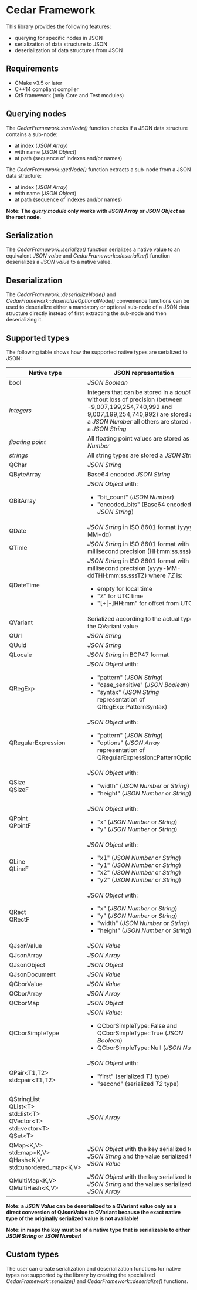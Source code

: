 # Cedar Framework

This library provides the following features:

* querying for specific nodes in JSON
* serialization of data structure to JSON
* deserialization of data structures from JSON

## Requirements

* CMake v3.5 or later
* C++14 compliant compiler
* Qt5 framework (only Core and Test modules)

## Querying nodes

The *CedarFramework::hasNode()* function checks if a JSON data structure contains a sub-node:

* at index (*JSON Array*)
* with name (*JSON Object*)
* at path (sequence of indexes and/or names)

The *CedarFramework::getNode()* function extracts a sub-node from a JSON data structure:

* at index (*JSON Array*)
* with name (*JSON Object*)
* at path (sequence of indexes and/or names)

**Note: The *query module* only works with *JSON Array* or *JSON Object* as the root node.**

## Serialization

The *CedarFramework::serialize()* function serializes a native value to an equivalent *JSON value* and *CedarFramework::deserialize()* function deserializes a *JSON value* to a native value.

## Deserialization

The *CedarFramework::deserializeNode()* and *CedarFramework::deserializeOptionalNode()* convenience functions can be used to deserialize either a mandatory or optional sub-node of a JSON data structure directly instead of first extracting the sub-node and then deserializing it.

## Supported types

The following table shows how the supported native types are serialized to JSON:

| Native type               | JSON representation
| ------------------------- | -------------------
| bool                      | *JSON Boolean*
| *integers*                | Integers that can be stored in a *double* without loss of precision (between -9,007,199,254,740,992 and 9,007,199,254,740,992) are stored as a *JSON Number* all others are stored as a *JSON String*
| *floating point*          | All floating point values are stored as a *Number*
| *strings*                 | All string types are stored a *JSON String*
| QChar                     | *JSON String*
| QByteArray                | Base64 encoded *JSON String*
| QBitArray                 | *JSON Object* with:<br><ul><li>"bit_count" (*JSON Number*)</li><li>"encoded_bits" (Base64 encoded *JSON String*)</li></ul>
| QDate                     | *JSON String* in ISO 8601 format (yyyy-MM-dd)
| QTime                     | *JSON String* in ISO 8601 format with millisecond precision (HH:mm:ss.sss)
| QDateTime                 | *JSON String* in ISO 8601 format with millisecond precision (yyyy-MM-ddTHH:mm:ss.sssTZ) where *TZ* is:<br><ul><li>empty for local time</li><li>"Z" for UTC time</li><li>"[+\|-]HH:mm" for offset from UTC</li></ul>
| QVariant                  | Serialized according to the actual type in the QVariant value
| QUrl                      | *JSON String*
| QUuid                     | *JSON String*
| QLocale                   | *JSON String* in BCP47 format
| QRegExp                   | *JSON Object* with:<br><ul><li>"pattern" (*JSON String*)</li><li>"case_sensitive" (*JSON Boolean*)</li><li>"syntax" (*JSON String* representation of QRegExp::PatternSyntax)</li></ul>
| QRegularExpression        | *JSON Object* with:<br><ul><li>"pattern" (*JSON String*)</li><li>"options" (*JSON Array* representation of QRegularExpression::PatternOptions)</li></ul>
| QSize<br>QSizeF           | *JSON Object* with:<br><ul><li>"width" (*JSON Number* or *String*)</li><li>"height" (*JSON Number* or *String*)</li></ul>
| QPoint<br>QPointF         | *JSON Object* with:<br><ul><li>"x" (*JSON Number* or *String*)</li><li>"y" (*JSON Number* or *String*)</li></ul>
| QLine<br>QLineF           | *JSON Object* with:<br><ul><li>"x1" (*JSON Number* or *String*)</li><li>"y1" (*JSON Number* or *String*)</li><li>"x2" (*JSON Number* or *String*)</li><li>"y2" (*JSON Number* or *String*)</li></ul>
| QRect<br>QRectF           | *JSON Object* with:<br><ul><li>"x" (*JSON Number* or *String*)</li><li>"y" (*JSON Number* or *String*)</li><li>"width" (*JSON Number* or *String*)</li><li>"height" (*JSON Number* or *String*)</li></ul>
| QJsonValue                | *JSON Value*
| QJsonArray                | *JSON Array*
| QJsonObject               | *JSON Object*
| QJsonDocument             | *JSON Value*
| QCborValue                | *JSON Value*
| QCborArray                | *JSON Array*
| QCborMap                  | *JSON Object*
| QCborSimpleType           | *JSON Value*:<br><ul><li>QCborSimpleType::False and QCborSimpleType::True (*JSON Boolean*)</li><li>QCborSimpleType::Null (*JSON Null*)</li></ul>
| QPair<T1,T2><br>std::pair<T1,T2> | *JSON Object* with:<br><ul><li>"first" (serialized *T1* type)</li><li>"second" (serialized *T2* type)</li></ul>
| QStringList<br>QList\<T><br>std::list\<T><br>QVector\<T><br>std::vector\<T><br>QSet\<T> | *JSON Array*
| QMap<K,V><br>std::map<K,V><br>QHash<K,V><br>std::unordered_map<K,V> | *JSON Object* with the key serialized to *JSON String* and the value serialized to *JSON Value*
| QMultiMap<K,V><br>QMultiHash<K,V> | *JSON Object* with the key serialized to *JSON String* and the values serialized to *JSON Array*

**Note: a *JSON Value* can be deserialized to a QVariant value only as a direct conversion of QJsonValue to QVariant because the exact native type of the originally serialized value is not available!**

**Note: in maps the key must be of a native type that is serializable to either *JSON String* or *JSON Number*!**

## Custom types

The user can create serialization and deserialization functions for native types not supported by the library by creating the specialized *CedarFramework::serialize()* and *CedarFramework::deserialize()* functions.
